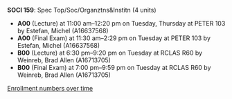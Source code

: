 **SOCI 159**: Spec Top/Soc/Organztns&Institn (4 units)

- **A00** (Lecture) at 11:00 am–12:20 pm on Tuesday, Thursday at PETER 103 by Estefan, Michel (A16637568)
- **A00** (Final Exam) at 11:30 am–2:29 pm on Tuesday at PETER 103 by Estefan, Michel (A16637568)
- **B00** (Lecture) at 6:30 pm–9:20 pm on Tuesday at RCLAS R60 by Weinreb, Brad Allen (A16713705)
- **B00** (Final Exam) at 7:00 pm–9:59 pm on Tuesday at RCLAS R60 by Weinreb, Brad Allen (A16713705)

[Enrollment numbers over time](./SOCI159.tsv)
